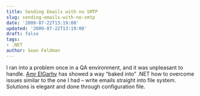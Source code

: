 ```yaml
---
title: Sending Emails with no SMTP
slug: sending-emails-with-no-smtp
date: '2009-07-22T13:19:00'
updated: '2009-07-22T13:19:00'
draft: false
tags:
- .NET
author: Sean Feldman
---
```



I ran into a problem once in a QA environment, and it was unpleasant to handle. [Amr ElGarhy](http://amrelgarhy.com/blog/sending-mails-development-machine-without-actual-mail-server/) has showed a way “baked into” .NET how to overcome issues similar to the one I had – write emails straight into file system. Solutions is elegant and done through configuration file.


